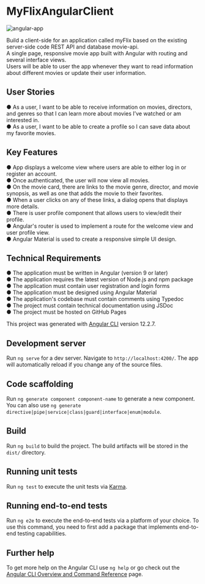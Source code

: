 # MyFlixAngularClient

![angular-app](https://user-images.githubusercontent.com/80426764/136888094-70ae00f9-0715-4ef3-a53a-6ce14445c515.gif)

Build a client-side for an application called myFlix based on the existing server-side code REST API and database movie-api. <br>
A single page, responsive movie app built with Angular with routing and several interface views. <br>
Users will be able to user the app whenever they want to read information about different movies or update their user information.<br>

## User Stories
● As a user, I want to be able to receive information on movies, directors, and genres so that I can learn more about movies I’ve watched or am interested in.<br>
● As a user, I want to be able to create a profile so I can save data about my favorite movies.<br>

## Key Features
● App displays a welcome view where users are able to either log in or register an account.<br>
● Once authenticated, the user will now view all movies.<br>
● On the movie card, there are links to the movie genre, director, and movie synopsis, as well as one that adds the movie to their favorites. <br>
● When a user clicks on any of these links, a dialog opens that displays more details.<br>
● There is user profile component that allows users to view/edit their profile.<br>
● Angular's router is used to implement a route for the welcome view and user profile view.<br>
● Angular Material is used to create a responsive simple UI design.<br>

## Technical Requirements
● The application must be written in Angular (version 9 or later)<br>
● The application requires the latest version of Node.js and npm package<br>
● The application must contain user registration and login forms<br>
● The application must be designed using Angular Material<br>
● The application's codebase must contain comments using Typedoc<br>
● The project must contain technical documentation using JSDoc<br>
● The project must be hosted on GitHub Pages<br>

This project was generated with [Angular CLI](https://github.com/angular/angular-cli) version 12.2.7.

## Development server

Run `ng serve` for a dev server. Navigate to `http://localhost:4200/`. The app will automatically reload if you change any of the source files.

## Code scaffolding

Run `ng generate component component-name` to generate a new component. You can also use `ng generate directive|pipe|service|class|guard|interface|enum|module`.

## Build

Run `ng build` to build the project. The build artifacts will be stored in the `dist/` directory.

## Running unit tests

Run `ng test` to execute the unit tests via [Karma](https://karma-runner.github.io).

## Running end-to-end tests

Run `ng e2e` to execute the end-to-end tests via a platform of your choice. To use this command, you need to first add a package that implements end-to-end testing capabilities.

## Further help

To get more help on the Angular CLI use `ng help` or go check out the [Angular CLI Overview and Command Reference](https://angular.io/cli) page.
